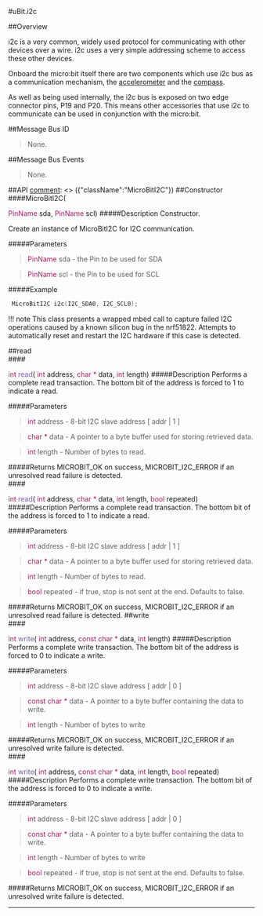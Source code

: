 #uBit.i2c

##Overview

i2c is a very common, widely used protocol for communicating with other devices
over a wire. i2c uses a very simple addressing scheme to access these other
devices.

Onboard the micro:bit itself there are two components which use i2c bus as a communication
mechanism, the [accelerometer](accelerometer.md) and the [compass](compass.md).

As well as being used internally, the i2c bus is exposed on two edge connector
pins, P19 and P20. This means other accessories that use i2c to communicate
can be used in conjunction with the micro:bit.

##Message Bus ID

> None.

##Message Bus Events

> None.

##API
[comment]: <> ({"className":"MicroBitI2C"})
##Constructor
<br/>
####MicroBitI2C( <div style='color:#a71d5d; display:inline-block'>PinName</div> sda,  <div style='color:#a71d5d; display:inline-block'>PinName</div> scl)
#####Description
Constructor.  

 Create an instance of  MicroBitI2C  for I2C communication.  

 

 


#####Parameters

>  <div style='color:#a71d5d; display:inline-block'>PinName</div> sda - the Pin to be used for SDA

>  <div style='color:#a71d5d; display:inline-block'>PinName</div> scl - the Pin to be used for SCL
#####Example
```cpp
 MicroBitI2C i2c(I2C_SDA0, I2C_SCL0); 
```

!!! note
    This class presents a wrapped mbed call to capture failed I2C operations caused by a known silicon bug in the nrf51822. Attempts to automatically reset and restart the I2C hardware if this case is detected. 

##read
<br/>
####<div style='color:#a71d5d; display:inline-block'>int</div> <div style='color:#795da3; display:inline-block'>read</div>( <div style='color:#a71d5d; display:inline-block'>int</div> address,  <div style='color:#a71d5d; display:inline-block'>char *</div> data,  <div style='color:#a71d5d; display:inline-block'>int</div> length)
#####Description
Performs a complete read transaction. The bottom bit of the address is forced to 1 to indicate a read.  

 


#####Parameters

>  <div style='color:#a71d5d; display:inline-block'>int</div> address - 8-bit I2C slave address [ addr | 1 ]

>  <div style='color:#a71d5d; display:inline-block'>char *</div> data - A pointer to a byte buffer used for storing retrieved data.

>  <div style='color:#a71d5d; display:inline-block'>int</div> length - Number of bytes to read.
#####Returns
MICROBIT_OK on success, MICROBIT_I2C_ERROR if an unresolved read failure is detected. 
<br/>
####<div style='color:#a71d5d; display:inline-block'>int</div> <div style='color:#795da3; display:inline-block'>read</div>( <div style='color:#a71d5d; display:inline-block'>int</div> address,  <div style='color:#a71d5d; display:inline-block'>char *</div> data,  <div style='color:#a71d5d; display:inline-block'>int</div> length,  <div style='color:#a71d5d; display:inline-block'>bool</div> repeated)
#####Description
Performs a complete read transaction. The bottom bit of the address is forced to 1 to indicate a read.  

 


#####Parameters

>  <div style='color:#a71d5d; display:inline-block'>int</div> address - 8-bit I2C slave address [ addr | 1 ]

>  <div style='color:#a71d5d; display:inline-block'>char *</div> data - A pointer to a byte buffer used for storing retrieved data.

>  <div style='color:#a71d5d; display:inline-block'>int</div> length - Number of bytes to read.

>  <div style='color:#a71d5d; display:inline-block'>bool</div> repeated - if true, stop is not sent at the end. Defaults to false.
#####Returns
MICROBIT_OK on success, MICROBIT_I2C_ERROR if an unresolved read failure is detected. 
##write
<br/>
####<div style='color:#a71d5d; display:inline-block'>int</div> <div style='color:#795da3; display:inline-block'>write</div>( <div style='color:#a71d5d; display:inline-block'>int</div> address,  <div style='color:#a71d5d; display:inline-block'>const char *</div> data,  <div style='color:#a71d5d; display:inline-block'>int</div> length)
#####Description
Performs a complete write transaction. The bottom bit of the address is forced to 0 to indicate a write.  

 


#####Parameters

>  <div style='color:#a71d5d; display:inline-block'>int</div> address - 8-bit I2C slave address [ addr | 0 ]

>  <div style='color:#a71d5d; display:inline-block'>const char *</div> data - A pointer to a byte buffer containing the data to write.

>  <div style='color:#a71d5d; display:inline-block'>int</div> length - Number of bytes to write
#####Returns
MICROBIT_OK on success, MICROBIT_I2C_ERROR if an unresolved write failure is detected. 
<br/>
####<div style='color:#a71d5d; display:inline-block'>int</div> <div style='color:#795da3; display:inline-block'>write</div>( <div style='color:#a71d5d; display:inline-block'>int</div> address,  <div style='color:#a71d5d; display:inline-block'>const char *</div> data,  <div style='color:#a71d5d; display:inline-block'>int</div> length,  <div style='color:#a71d5d; display:inline-block'>bool</div> repeated)
#####Description
Performs a complete write transaction. The bottom bit of the address is forced to 0 to indicate a write.  

 


#####Parameters

>  <div style='color:#a71d5d; display:inline-block'>int</div> address - 8-bit I2C slave address [ addr | 0 ]

>  <div style='color:#a71d5d; display:inline-block'>const char *</div> data - A pointer to a byte buffer containing the data to write.

>  <div style='color:#a71d5d; display:inline-block'>int</div> length - Number of bytes to write

>  <div style='color:#a71d5d; display:inline-block'>bool</div> repeated - if true, stop is not sent at the end. Defaults to false.
#####Returns
MICROBIT_OK on success, MICROBIT_I2C_ERROR if an unresolved write failure is detected. 
____
[comment]: <> ({"end":"MicroBitI2C"})
